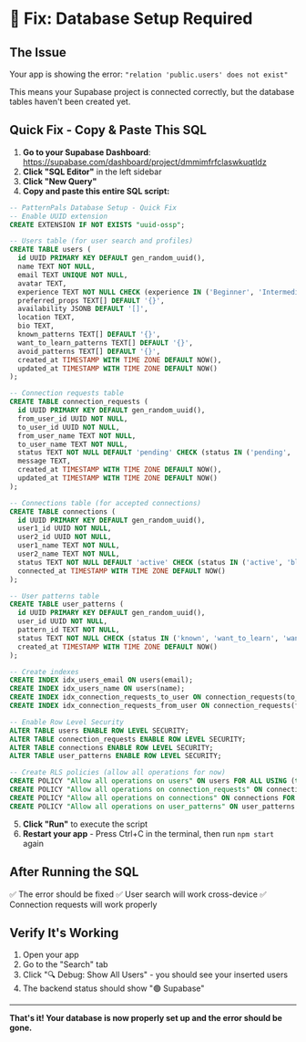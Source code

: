 # 🔧 Fix: Database Setup Required

## The Issue
Your app is showing the error: `"relation 'public.users' does not exist"`

This means your Supabase project is connected correctly, but the database tables haven't been created yet.

## Quick Fix - Copy & Paste This SQL

1. **Go to your Supabase Dashboard**: https://supabase.com/dashboard/project/dmmimfrfclaswkuqtldz
2. **Click "SQL Editor"** in the left sidebar
3. **Click "New Query"**
4. **Copy and paste this entire SQL script:**

```sql
-- PatternPals Database Setup - Quick Fix
-- Enable UUID extension
CREATE EXTENSION IF NOT EXISTS "uuid-ossp";

-- Users table (for user search and profiles)
CREATE TABLE users (
  id UUID PRIMARY KEY DEFAULT gen_random_uuid(),
  name TEXT NOT NULL,
  email TEXT UNIQUE NOT NULL,
  avatar TEXT,
  experience TEXT NOT NULL CHECK (experience IN ('Beginner', 'Intermediate', 'Advanced')),
  preferred_props TEXT[] DEFAULT '{}',
  availability JSONB DEFAULT '[]',
  location TEXT,
  bio TEXT,
  known_patterns TEXT[] DEFAULT '{}',
  want_to_learn_patterns TEXT[] DEFAULT '{}',
  avoid_patterns TEXT[] DEFAULT '{}',
  created_at TIMESTAMP WITH TIME ZONE DEFAULT NOW(),
  updated_at TIMESTAMP WITH TIME ZONE DEFAULT NOW()
);

-- Connection requests table
CREATE TABLE connection_requests (
  id UUID PRIMARY KEY DEFAULT gen_random_uuid(),
  from_user_id UUID NOT NULL,
  to_user_id UUID NOT NULL,
  from_user_name TEXT NOT NULL,
  to_user_name TEXT NOT NULL,
  status TEXT NOT NULL DEFAULT 'pending' CHECK (status IN ('pending', 'accepted', 'declined')),
  message TEXT,
  created_at TIMESTAMP WITH TIME ZONE DEFAULT NOW(),
  updated_at TIMESTAMP WITH TIME ZONE DEFAULT NOW()
);

-- Connections table (for accepted connections)
CREATE TABLE connections (
  id UUID PRIMARY KEY DEFAULT gen_random_uuid(),
  user1_id UUID NOT NULL,
  user2_id UUID NOT NULL,
  user1_name TEXT NOT NULL,
  user2_name TEXT NOT NULL,
  status TEXT NOT NULL DEFAULT 'active' CHECK (status IN ('active', 'blocked')),
  connected_at TIMESTAMP WITH TIME ZONE DEFAULT NOW()
);

-- User patterns table
CREATE TABLE user_patterns (
  id UUID PRIMARY KEY DEFAULT gen_random_uuid(),
  user_id UUID NOT NULL,
  pattern_id TEXT NOT NULL,
  status TEXT NOT NULL CHECK (status IN ('known', 'want_to_learn', 'want_to_avoid')),
  created_at TIMESTAMP WITH TIME ZONE DEFAULT NOW()
);

-- Create indexes
CREATE INDEX idx_users_email ON users(email);
CREATE INDEX idx_users_name ON users(name);
CREATE INDEX idx_connection_requests_to_user ON connection_requests(to_user_id);
CREATE INDEX idx_connection_requests_from_user ON connection_requests(from_user_id);

-- Enable Row Level Security
ALTER TABLE users ENABLE ROW LEVEL SECURITY;
ALTER TABLE connection_requests ENABLE ROW LEVEL SECURITY;
ALTER TABLE connections ENABLE ROW LEVEL SECURITY;
ALTER TABLE user_patterns ENABLE ROW LEVEL SECURITY;

-- Create RLS policies (allow all operations for now)
CREATE POLICY "Allow all operations on users" ON users FOR ALL USING (true);
CREATE POLICY "Allow all operations on connection_requests" ON connection_requests FOR ALL USING (true);
CREATE POLICY "Allow all operations on connections" ON connections FOR ALL USING (true);
CREATE POLICY "Allow all operations on user_patterns" ON user_patterns FOR ALL USING (true);
```

5. **Click "Run"** to execute the script
6. **Restart your app** - Press Ctrl+C in the terminal, then run `npm start` again

## After Running the SQL

✅ The error should be fixed
✅ User search will work cross-device
✅ Connection requests will work properly

## Verify It's Working

1. Open your app
2. Go to the "Search" tab
3. Click "🔍 Debug: Show All Users" - you should see your inserted users
4. The backend status should show "🟢 Supabase"

---

**That's it! Your database is now properly set up and the error should be gone.**

